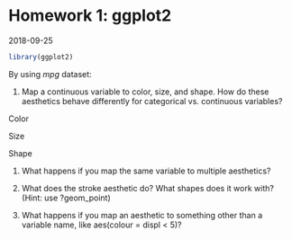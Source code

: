 Homework 1: ggplot2
================
2018-09-25

``` r
library(ggplot2)
```

By using *mpg* dataset:

1.  Map a continuous variable to color, size, and shape. How do these aesthetics behave differently for categorical vs. continuous variables?

Color

Size

Shape

1.  What happens if you map the same variable to multiple aesthetics?

2.  What does the stroke aesthetic do? What shapes does it work with? (Hint: use ?geom\_point)

3.  What happens if you map an aesthetic to something other than a variable name, like aes(colour = displ &lt; 5)?
